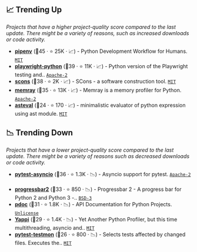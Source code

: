 ## 📈 Trending Up

_Projects that have a higher project-quality score compared to the last update. There might be a variety of reasons, such as increased downloads or code activity._

- <b><a href="https://github.com/pypa/pipenv">pipenv</a></b> (🥇45 ·  ⭐ 25K · 📈) - Python Development Workflow for Humans. <code><a href="http://bit.ly/34MBwT8">MIT</a></code>
- <b><a href="https://github.com/microsoft/playwright-python">playwright-python</a></b> (🥇39 ·  ⭐ 11K · 📈) - Python version of the Playwright testing and.. <code><a href="http://bit.ly/3nYMfla">Apache-2</a></code>
- <b><a href="https://github.com/SCons/scons">scons</a></b> (🥈38 ·  ⭐ 2K · 📈) - SCons - a software construction tool. <code><a href="http://bit.ly/34MBwT8">MIT</a></code>
- <b><a href="https://github.com/bloomberg/memray">memray</a></b> (🥈35 ·  ⭐ 13K · 📈) - Memray is a memory profiler for Python. <code><a href="http://bit.ly/3nYMfla">Apache-2</a></code>
- <b><a href="https://github.com/newville/asteval">asteval</a></b> (🥉24 ·  ⭐ 170 · 📈) - minimalistic evaluator of python expression using ast module. <code><a href="http://bit.ly/34MBwT8">MIT</a></code>

## 📉 Trending Down

_Projects that have a lower project-quality score compared to the last update. There might be a variety of reasons such as decreased downloads or code activity._

- <b><a href="https://github.com/pytest-dev/pytest-asyncio">pytest-asyncio</a></b> (🥈36 ·  ⭐ 1.3K · 📉) - Asyncio support for pytest. <code><a href="http://bit.ly/3nYMfla">Apache-2</a></code> <code><img src="https://docs.pytest.org/en/stable/_static/favicon.png" style="display:inline;" width="13" height="13"></code>
- <b><a href="https://github.com/wolph/python-progressbar">progressbar2</a></b> (🥈33 ·  ⭐ 850 · 📉) - Progressbar 2 - A progress bar for Python 2 and Python 3 -.. <code><a href="http://bit.ly/3aKzpTv">BSD-3</a></code>
- <b><a href="https://github.com/mitmproxy/pdoc">pdoc</a></b> (🥈31 ·  ⭐ 1.8K · 📉) - API Documentation for Python Projects. <code><a href="http://bit.ly/3rvuUlR">Unlicense</a></code>
- <b><a href="https://github.com/sumerc/yappi">Yappi</a></b> (🥈29 ·  ⭐ 1.4K · 📉) - Yet Another Python Profiler, but this time multithreading, asyncio and.. <code><a href="http://bit.ly/34MBwT8">MIT</a></code>
- <b><a href="https://github.com/tarpas/pytest-testmon">pytest-testmon</a></b> (🥉26 ·  ⭐ 800 · 📉) - Selects tests affected by changed files. Executes the.. <code><a href="http://bit.ly/34MBwT8">MIT</a></code> <code><img src="https://docs.pytest.org/en/stable/_static/favicon.png" style="display:inline;" width="13" height="13"></code>

